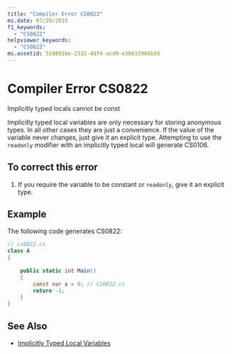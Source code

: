 ```yaml
---
title: "Compiler Error CS0822"
ms.date: 07/20/2015
f1_keywords: 
  - "CS0822"
helpviewer_keywords: 
  - "CS0822"
ms.assetid: 519091be-2332-4df4-acd9-e3b633966b3d
---
```

# Compiler Error CS0822
Implicitly typed locals cannot be const  
  
 Implicitly typed local variables are only necessary for storing anonymous types. In all other cases they are just a convenience. If the value of the variable never changes, just give it an explicit type. Attempting to use the `readonly` modifier with an implicitly typed local will generate CS0106.  
  
## To correct this error  
  
1.  If you require the variable to be constant or `readonly`, give it an explicit type.  
  
## Example  
 The following code generates CS0822:  
  
```csharp  
// cs0822.cs  
class A  
{  
  
    public static int Main()  
    {  
        const var x = 0; // CS0822.cs  
        return -1;  
    }  
}  
```  
  
## See Also

- [Implicitly Typed Local Variables](../../csharp/programming-guide/classes-and-structs/implicitly-typed-local-variables.md)
